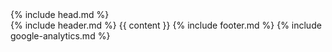 <!DOCTYPE html>
<html lang="en">
  {% include head.md %}
  <body class="{{page.id}}">
    <div class="snap-y snap-mandatory h-screen overflow-x-hidden">
      {% include header.md %} {{ content }} {% include footer.md %}
      {% include google-analytics.md %}
    </div>
  </body>
</html>
